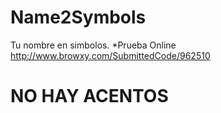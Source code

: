 # Name2Symbols
Tu nombre en simbolos.
*Prueba Online
http://www.browxy.com/SubmittedCode/962510
# NO HAY ACENTOS
